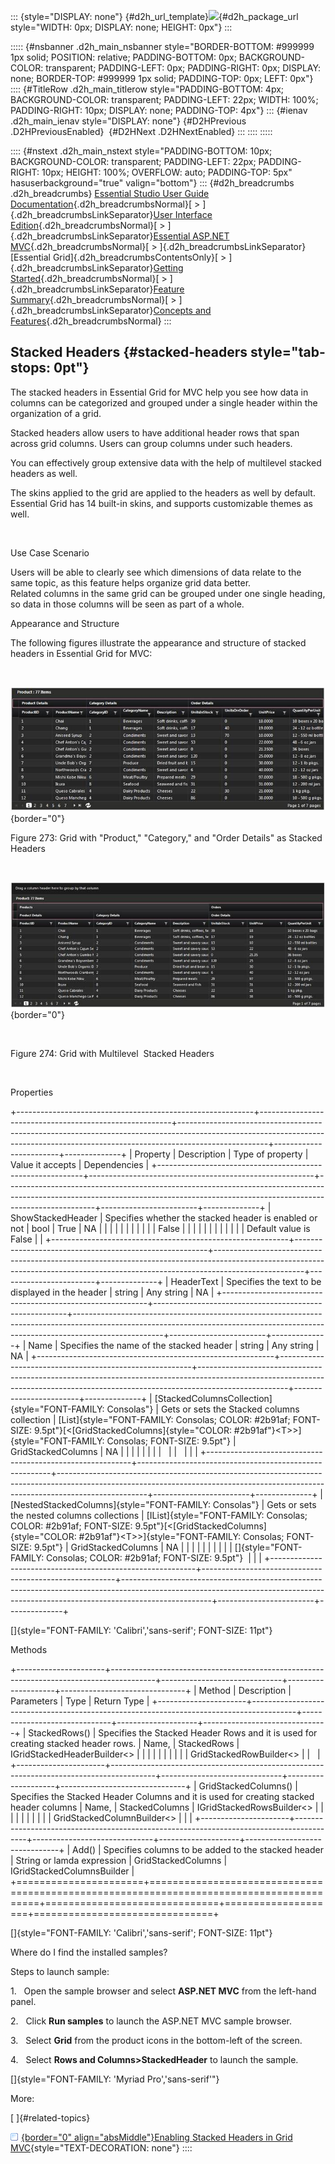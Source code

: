 ::: {style="DISPLAY: none"}
[](ms-xhelp:///?Id=d2h_url_template){#d2h_url_template}![](!package_url!){#d2h_package_url style="WIDTH: 0px; DISPLAY: none; HEIGHT: 0px"}
:::

::::: {#nsbanner .d2h_main_nsbanner style="BORDER-BOTTOM: #999999 1px solid; POSITION: relative; PADDING-BOTTOM: 0px; BACKGROUND-COLOR: transparent; PADDING-LEFT: 0px; PADDING-RIGHT: 0px; DISPLAY: none; BORDER-TOP: #999999 1px solid; PADDING-TOP: 0px; LEFT: 0px"}
:::: {#TitleRow .d2h_main_titlerow style="PADDING-BOTTOM: 4px; BACKGROUND-COLOR: transparent; PADDING-LEFT: 22px; WIDTH: 100%; PADDING-RIGHT: 10px; DISPLAY: none; PADDING-TOP: 4px"}
::: {#ienav .d2h_main_ienav style="DISPLAY: none"}
[](ms-xhelp:///?Id=589eb7ca-8926-4933-9506-a34d2ab82950){#D2HPrevious .D2HPreviousEnabled}  [](ms-xhelp:///?Id=4d564bef-2211-4b7e-a2e8-b60b10deb700){#D2HNext .D2HNextEnabled}
:::
::::
:::::

:::: {#nstext .d2h_main_nstext style="PADDING-BOTTOM: 10px; BACKGROUND-COLOR: transparent; PADDING-LEFT: 22px; PADDING-RIGHT: 10px; HEIGHT: 100%; OVERFLOW: auto; PADDING-TOP: 5px" hasuserbackground="true" valign="bottom"}
::: {#d2h_breadcrumbs .d2h_breadcrumbs}
[Essential Studio User Guide Documentation](ms-xhelp:///?Id=12457748-09e3-4d74-a240-8e049cedf030){.d2h_breadcrumbsNormal}[ \> ]{.d2h_breadcrumbsLinkSeparator}[User Interface Edition](ms-xhelp:///?Id=c29296b7-531c-413b-a0ec-488ca1f7f669){.d2h_breadcrumbsNormal}[ \> ]{.d2h_breadcrumbsLinkSeparator}[Essential ASP.NET MVC](ms-xhelp:///?Id=4b14e7d1-65c4-4f67-b1aa-2c37709905a5){.d2h_breadcrumbsNormal}[ \> ]{.d2h_breadcrumbsLinkSeparator}[Essential Grid]{.d2h_breadcrumbsContentsOnly}[ \> ]{.d2h_breadcrumbsLinkSeparator}[Getting Started](ms-xhelp:///?Id=c7ed3902-b25b-4170-be58-1d3d0b57748a){.d2h_breadcrumbsNormal}[ \> ]{.d2h_breadcrumbsLinkSeparator}[Feature Summary](ms-xhelp:///?Id=1923e679-441a-44e0-9bca-e0e50988a857){.d2h_breadcrumbsNormal}[ \> ]{.d2h_breadcrumbsLinkSeparator}[Concepts and Features](ms-xhelp:///?Id=4a1657fa-4756-42b9-9153-aebf5dcfc503){.d2h_breadcrumbsNormal}
:::

## Stacked Headers {#stacked-headers style="tab-stops: 0pt"}

The stacked headers in Essential Grid for MVC help you see how data in columns can be categorized and grouped under a single header within the organization of a grid.

Stacked headers allow users to have additional header rows that span across grid columns. Users can group columns under such headers.

You can effectively group extensive data with the help of multilevel stacked headers as well.

The skins applied to the grid are applied to the headers as well by default. Essential Grid has 14 built-in skins, and supports customizable themes as well.

 

Use Case Scenario

Users will be able to clearly see which dimensions of data relate to the same topic, as this feature helps organize grid data better.\
Related columns in the same grid can be grouped under one single heading, so data in those columns will be seen as part of a whole.

Appearance and Structure

The following figures illustrate the appearance and structure of stacked headers in Essential Grid for MVC:

 

![](ImagesExt/image58_242.jpg){border="0"}

Figure 273: Grid with "Product," "Category," and "Order Details" as Stacked Headers

 

![](ImagesExt/image58_243.jpg){border="0"}

 

Figure 274: Grid with Multilevel  Stacked Headers

 

Properties

+-----------------------------------------------------------+--------------------------------------------------------+----------------------------------------------------------------------------------------------------------------------------------------------------------------------------------+------------------------+--------------+
| Property                                                  | Description                                            | Type of property                                                                                                                                                                 | Value it accepts       | Dependencies |
+-----------------------------------------------------------+--------------------------------------------------------+----------------------------------------------------------------------------------------------------------------------------------------------------------------------------------+------------------------+--------------+
| ShowStackedHeader                                         | Specifies whether the stacked header is enabled or not | bool                                                                                                                                                                             | True                   | NA           |
|                                                           |                                                        |                                                                                                                                                                                  |                        |              |
|                                                           |                                                        |                                                                                                                                                                                  | False                  |              |
|                                                           |                                                        |                                                                                                                                                                                  |                        |              |
|                                                           |                                                        |                                                                                                                                                                                  | Default value is False |              |
+-----------------------------------------------------------+--------------------------------------------------------+----------------------------------------------------------------------------------------------------------------------------------------------------------------------------------+------------------------+--------------+
| HeaderText                                                | Specifies the text to be displayed in the header       | string                                                                                                                                                                           | Any string             | NA           |
+-----------------------------------------------------------+--------------------------------------------------------+----------------------------------------------------------------------------------------------------------------------------------------------------------------------------------+------------------------+--------------+
| Name                                                      | Specifies the name of the stacked header               | string                                                                                                                                                                           | Any string             | NA           |
+-----------------------------------------------------------+--------------------------------------------------------+----------------------------------------------------------------------------------------------------------------------------------------------------------------------------------+------------------------+--------------+
| [StackedColumnsCollection]{style="FONT-FAMILY: Consolas"} | Gets or sets the Stacked columns collection            | [List]{style="FONT-FAMILY: Consolas; COLOR: #2b91af; FONT-SIZE: 9.5pt"}[\<[GridStackedColumns]{style="COLOR: #2b91af"}\<T\>\>]{style="FONT-FAMILY: Consolas; FONT-SIZE: 9.5pt"}  | GridStackedColumns     | NA           |
|                                                           |                                                        |                                                                                                                                                                                  |                        |              |
|                                                           |                                                        |                                                                                                                                                                                  |                        |              |
+-----------------------------------------------------------+--------------------------------------------------------+----------------------------------------------------------------------------------------------------------------------------------------------------------------------------------+------------------------+--------------+
| [NestedStackedColumns]{style="FONT-FAMILY: Consolas"}     | Gets or sets the nested columns collections            | [IList]{style="FONT-FAMILY: Consolas; COLOR: #2b91af; FONT-SIZE: 9.5pt"}[\<[GridStackedColumns]{style="COLOR: #2b91af"}\<T\>\>]{style="FONT-FAMILY: Consolas; FONT-SIZE: 9.5pt"} | GridStackedColumns     | NA           |
|                                                           |                                                        |                                                                                                                                                                                  |                        |              |
|                                                           |                                                        | []{style="FONT-FAMILY: Consolas; COLOR: #2b91af; FONT-SIZE: 9.5pt"}                                                                                                              |                        |              |
+-----------------------------------------------------------+--------------------------------------------------------+----------------------------------------------------------------------------------------------------------------------------------------------------------------------------------+------------------------+--------------+

[]{style="FONT-FAMILY: 'Calibri','sans-serif'; FONT-SIZE: 11pt"} 

Methods

+----------------------+-----------------------------------------------------------------------------------------+------------------------------+--------------------+-------------------------------+
| Method               | Description                                                                             | Parameters                   | Type               | Return Type                   |
+----------------------+-----------------------------------------------------------------------------------------+------------------------------+--------------------+-------------------------------+
| StackedRows()        | Specifies the Stacked Header Rows and it is used for creating stacked header rows.      | Name,                        | StackedRows        | IGridStackedHeaderBuilder\<\> |
|                      |                                                                                         |                              |                    |                               |
|                      |                                                                                         | GridStackedRowBuilder\<\>    |                    |                               |
+----------------------+-----------------------------------------------------------------------------------------+------------------------------+--------------------+-------------------------------+
| GridStackedColumns() | Specifies the Stacked Header Columns and it is used for creating stacked header columns | Name,                        | StackedColumns     | IGridStackedRowsBuilder\<\>   |
|                      |                                                                                         |                              |                    |                               |
|                      |                                                                                         | GridStackedColumnBuilder\<\> |                    |                               |
+----------------------+-----------------------------------------------------------------------------------------+------------------------------+--------------------+-------------------------------+
| Add()                | Specifies columns to be added to the stacked header                                     | String or lamda expression   | GridStackedColumns | IGridStackedColumnsBuilder    |
+======================+=========================================================================================+==============================+====================+===============================+

[]{style="FONT-FAMILY: 'Calibri','sans-serif'; FONT-SIZE: 11pt"} 

Where do I find the installed samples?

Steps to launch sample:

1.   Open the sample browser and select **ASP.NET MVC** from the left-hand panel.

2.   Click **Run samples** to launch the ASP.NET MVC sample browser.

3.   Select **Grid** from the product icons in the bottom-left of the screen.

4.   Select **Rows and Columns\>StackedHeader** to launch the sample.

[]{style="FONT-FAMILY: 'Myriad Pro','sans-serif'"} 

More:

[ ]{#related-topics}

[![](button.gif){border="0" align="absMiddle"}Enabling Stacked Headers in Grid MVC](ms-xhelp:///?Id=4d564bef-2211-4b7e-a2e8-b60b10deb700){style="TEXT-DECORATION: none"}
::::
